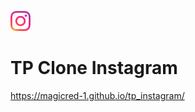 ![image](https://github.com/Magicred-1/tp_instagram/blob/main/asset/img/Instagram_icon-icons.com_66804.png) 
# TP Clone Instagram
https://magicred-1.github.io/tp_instagram/
